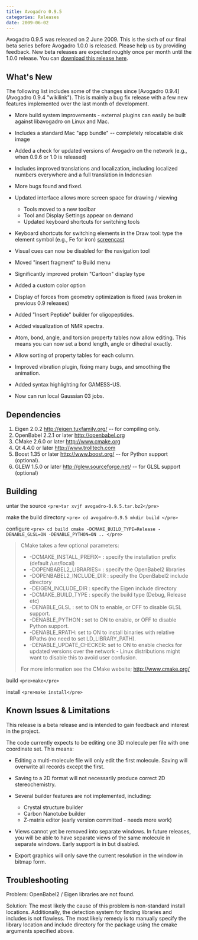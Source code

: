```yaml
---
title: Avogadro 0.9.5
categories: Releases
date: 2009-06-02
---
```




Avogadro 0.9.5 was released on 2 June 2009. This is the sixth of our final beta series before Avogadro 1.0.0 is released. Please help us by providing feedback. New beta releases are expected roughly once per month until the 1.0.0 release. You can [download this release here](https://sourceforge.net/project/showfiles.php?group_id=165310&package_id=187449).

What's New
----------

The following list includes some of the changes since [Avogadro 0.9.4](Avogadro 0.9.4 "wikilink"). This is mainly a bug fix release with a few new features implemented over the last month of development.



-   More build system improvements - external plugins can easily be built against libavogadro on Linux and Mac.
-   Includes a standard Mac "app bundle" -- completely relocatable disk image
-   Added a check for updated versions of Avogadro on the network (e.g., when 0.9.6 or 1.0 is released)
-   Includes improved translations and localization, including localized numbers everywhere and a full translation in Indonesian
-   More bugs found and fixed.



-   Updated interface allows more screen space for drawing / viewing
    -   Tools moved to a new toolbar
    -   Tool and Display Settings appear on demand
    -   Updated keyboard shortcuts for switching tools
-   Keyboard shortcuts for switching elements in the Draw tool: type the element symbol (e.g., Fe for iron) [screencast](http://molecularmodelingbasics.blogspot.com/2009/06/cool-new-build-option-in-avogadro-095.html)
-   Visual cues can now be disabled for the navigation tool
-   Moved "insert fragment" to Build menu



-   Significantly improved protein "Cartoon" display type
-   Added a custom color option
-   Display of forces from geometry optimization is fixed (was broken in previous 0.9 releases)



-   Added "Insert Peptide" builder for oligopeptides.
-   Added visualization of NMR spectra.
-   Atom, bond, angle, and torsion property tables now allow editing. This means you can now set a bond length, angle or dihedral exactly.
-   Allow sorting of property tables for each column.
-   Improved vibration plugin, fixing many bugs, and smoothing the animation.
-   Added syntax highlighting for GAMESS-US.
-   Now can run local Gaussian 03 jobs.

Dependencies
------------

1.  Eigen 2.0.2 [<http://eigen.tuxfamily.org/>](http://eigen.tuxfamily.org/) -- for compiling only.
2.  OpenBabel 2.2.1 or later [<http://openbabel.org>](http://openbabel.org/)
3.  CMake 2.6.0 or later [<http://www.cmake.org>](http://www.cmake.org/)
4.  Qt 4.4.0 or later [<http://www.trolltech.com>](http://www.trolltech.com/)
5.  Boost 1.35 or later [<http://www.boost.org/>](http://www.boost.org/) -- for Python support (optional).
6.  GLEW 1.5.0 or later [<http://glew.sourceforge.net/>](http://glew.sourceforge.net/) -- for GLSL support (optional)

Building
--------

untar the source `<pre>tar xvjf avogadro-0.9.5.tar.bz2</pre>`

make the build directory `<pre>
cd avogadro-0.9.5
mkdir build
</pre>`

configure `<pre>
cd build
cmake -DCMAKE_BUILD_TYPE=Release -DENABLE_GLSL=ON -DENABLE_PYTHON=ON ..
</pre>`

> CMake takes a few optional parameters:
>
> -   -DCMAKE\_INSTALL\_PREFIX= : specify the installation prefix (default /usr/local)
> -   -DOPENBABEL2\_LIBRARIES= : specify the OpenBabel2 libraries
> -   -DOPENBABEL2\_INCLUDE\_DIR : specify the OpenBabel2 include directory
> -   -DEIGEN\_INCLUDE\_DIR : specify the Eigen include directory
> -   -DCMAKE\_BUILD\_TYPE : specify the build type (Debug, Release etc)
> -   -DENABLE\_GLSL : set to ON to enable, or OFF to disable GLSL support.
> -   -DENABLE\_PYTHON : set to ON to enable, or OFF to disable Python support.
> -   -DENABLE\_RPATH: set to ON to install binaries with relative RPaths (no need to set LD\_LIBRARY\_PATH).
> -   -DENABLE\_UPDATE\_CHECKER: set to ON to enable checks for updated versions over the network - Linux distributions might want to disable this to avoid user confusion.
>
> For more information see the CMake website; [<http://www.cmake.org/>](http://www.cmake.org/)

build `<pre>make</pre>`

install `<pre>make install</pre>`

Known Issues & Limitations
--------------------------

This release is a beta release and is intended to gain feedback and interest in the project.

The code currently expects to be editing one 3D molecule per file with one coordinate set. This means:

-   Editing a multi-molecule file will only edit the first molecule. Saving will overwrite all records except the first.
-   Saving to a 2D format will not necessarily produce correct 2D stereochemistry.



-   Several builder features are not implemented, including:
    -   Crystal structure builder
    -   Carbon Nanotube builder
    -   Z-matrix editor (early version committed - needs more work)



-   Views cannot yet be removed into separate windows. In future releases, you will be able to have separate views of the same molecule in separate windows. Early support is in but disabled.
-   Export graphics will only save the current resolution in the window in bitmap form.

Troubleshooting
---------------

Problem: OpenBabel2 / Eigen libraries are not found.

Solution: The most likely the cause of this problem is non-standard install locations. Additionally, the detection system for finding libraries and includes is not flawless. The most likely remedy is to manually specify the library location and include directory for the package using the cmake arguments specified above.



